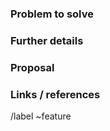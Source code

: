 ### Problem to solve

<!-- What problem do we solve? -->

### Further details

<!-- Include use cases, benefits, and/or goals (contributes to our vision?) -->

### Proposal

<!-- How are we going to solve the problem? -->

### Links / references

/label ~feature
